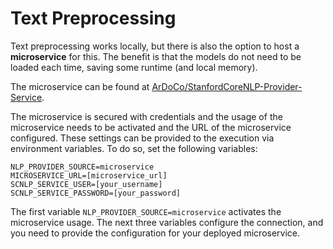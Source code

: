 # Text Preprocessing

Text preprocessing works locally, but there is also the option to host a **microservice** for this.
The benefit is that the models do not need to be loaded each time, saving some runtime (and local memory).

The microservice can be found at [ArDoCo/StanfordCoreNLP-Provider-Service](https://github.com/ArDoCo/StanfordCoreNLP-Provider-Service/).

The microservice is secured with credentials and the usage of the microservice needs to be activated and the URL of the microservice configured.
These settings can be provided to the execution via environment variables.
To do so, set the following variables:

```env
NLP_PROVIDER_SOURCE=microservice
MICROSERVICE_URL=[microservice_url]
SCNLP_SERVICE_USER=[your_username]
SCNLP_SERVICE_PASSWORD=[your_password]
```

The first variable `NLP_PROVIDER_SOURCE=microservice` activates the microservice usage.
The next three variables configure the connection, and you need to provide the configuration for your deployed microservice.